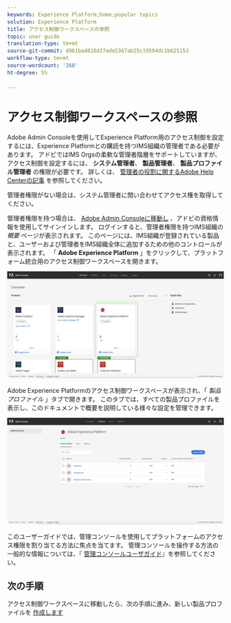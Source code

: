 ```yaml
---
keywords: Experience Platform;home;popular topics
solution: Experience Platform
title: アクセス制御ワークスペースの参照
topic: user guide
translation-type: tm+mt
source-git-commit: d961bad816d37ade5367ab25c19594dc1b625153
workflow-type: tm+mt
source-wordcount: '268'
ht-degree: 5%

---
```



# アクセス制御ワークスペースの参照

Adobe Admin Consoleを使用してExperience Platform用のアクセス制御を設定するには、Experience Platformとの購読を持つIMS組織の管理者である必要があります。 アドビではIMS Orgsの柔軟な管理者階層をサポートしていますが、アクセス制御を設定するには、 **システム管理者**、 **製品管理者**、 **製品プロファイル管理者** の権限が必要です。 詳しくは、 [管理者の役割に関するAdobe Help Centerの記事](https://helpx.adobe.com/jp/enterprise/using/admin-roles.html) を参照してください。

管理者権限がない場合は、システム管理者に問い合わせてアクセス権を取得してください。

管理者権限を持つ場合は、 [Adobe Admin Consoleに移動し](https://adminconsole.adobe.com) 、アドビの資格情報を使用してサインインします。 ログインすると、管理者権限を持つIMS組織の *概要* ページが表示されます。 このページには、IMS組織が登録されている製品と、ユーザーおよび管理者をIMS組織全体に追加するための他のコントロールが表示されます。 「 **Adobe Experience Platform** 」をクリックして、プラットフォーム統合用のアクセス制御ワークスペースを開きます。

![overview-page](../images/overview-page.png)

Adobe Experience Platformのアクセス制御ワークスペースが表示され、「 *製品プロファイル* 」タブで開きます。 このタブでは、すべての製品プロファイルを表示し、このドキュメントで概要を説明している様々な設定を管理できます。

![platform-access-control](../images/platform-access-control.png)

このユーザーガイドでは、管理コンソールを使用してプラットフォームのアクセス権限を割り当てる方法に焦点を当てます。 管理コンソールを操作する方法の一般的な情報については、『 [管理コンソールユーザガイド](https://helpx.adobe.com/jp/enterprise/using/admin-console.html)』を参照してください。

## 次の手順

アクセス制御ワークスペースに移動したら、次の手順に進み、新しい製品プロファイルを [作成します](create-profile.md)